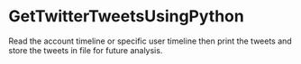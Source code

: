 # GetTwitterTweetsUsingPython
Read the account timeline or specific user timeline then print the tweets and store the tweets in file for future analysis.
